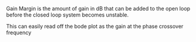 Gain Margin is the amount of gain in dB that can be added to the open loop before the closed loop system becomes unstable.

This can easily read off the bode plot as the gain at the phase crossover frequency